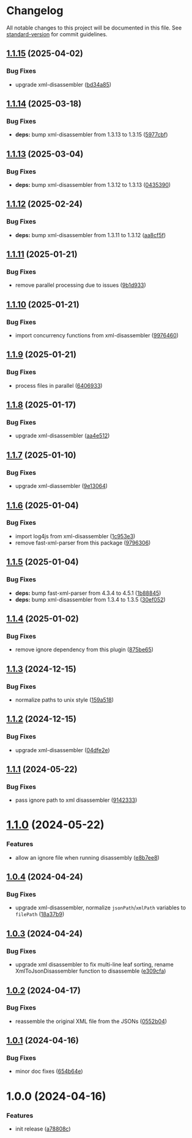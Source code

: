 <!-- markdownlint-disable MD024 MD025 -->
<!-- markdown-link-check-disable -->

# Changelog

All notable changes to this project will be documented in this file. See [standard-version](https://github.com/conventional-changelog/standard-version) for commit guidelines.

## [1.1.15](https://github.com/mcarvin8/xml2json-disassembler/compare/v1.1.14...v1.1.15) (2025-04-02)


### Bug Fixes

* upgrade xml-disassembler ([bd34a85](https://github.com/mcarvin8/xml2json-disassembler/commit/bd34a8571f0d2dea7e6908c0ecf750223ac9a81f))

## [1.1.14](https://github.com/mcarvin8/xml2json-disassembler/compare/v1.1.13...v1.1.14) (2025-03-18)


### Bug Fixes

* **deps:** bump xml-disassembler from 1.3.13 to 1.3.15 ([5977cbf](https://github.com/mcarvin8/xml2json-disassembler/commit/5977cbfcd6e71f31fc6ab24997064495715881a7))

## [1.1.13](https://github.com/mcarvin8/xml2json-disassembler/compare/v1.1.12...v1.1.13) (2025-03-04)


### Bug Fixes

* **deps:** bump xml-disassembler from 1.3.12 to 1.3.13 ([0435390](https://github.com/mcarvin8/xml2json-disassembler/commit/04353902c1642555ff246d20815b386eb0b1ea53))

## [1.1.12](https://github.com/mcarvin8/xml2json-disassembler/compare/v1.1.11...v1.1.12) (2025-02-24)


### Bug Fixes

* **deps:** bump xml-disassembler from 1.3.11 to 1.3.12 ([aa8cf5f](https://github.com/mcarvin8/xml2json-disassembler/commit/aa8cf5f4b092632b657f4f26aff1fdb5fdeed7bd))

## [1.1.11](https://github.com/mcarvin8/xml2json-disassembler/compare/v1.1.10...v1.1.11) (2025-01-21)


### Bug Fixes

* remove parallel processing due to issues ([9b1d933](https://github.com/mcarvin8/xml2json-disassembler/commit/9b1d933459bb4cda572f96156cf6f50784a1e2ad))

## [1.1.10](https://github.com/mcarvin8/xml2json-disassembler/compare/v1.1.9...v1.1.10) (2025-01-21)


### Bug Fixes

* import concurrency functions from xml-disassembler ([9976460](https://github.com/mcarvin8/xml2json-disassembler/commit/99764605fd56cc118a9b7c43a7dc0cf6387afde1))

## [1.1.9](https://github.com/mcarvin8/xml2json-disassembler/compare/v1.1.8...v1.1.9) (2025-01-21)


### Bug Fixes

* process files in parallel ([6406933](https://github.com/mcarvin8/xml2json-disassembler/commit/640693328f8a878b5bfedfaee5af1270efc03691))

## [1.1.8](https://github.com/mcarvin8/xml2json-disassembler/compare/v1.1.7...v1.1.8) (2025-01-17)


### Bug Fixes

* upgrade xml-disassembler ([aa4e512](https://github.com/mcarvin8/xml2json-disassembler/commit/aa4e5127868efd4dbf8be62ac20d231369c3c1eb))

## [1.1.7](https://github.com/mcarvin8/xml2json-disassembler/compare/v1.1.6...v1.1.7) (2025-01-10)


### Bug Fixes

* upgrade xml-diassembler ([9e13064](https://github.com/mcarvin8/xml2json-disassembler/commit/9e13064330c788672a4f183e5bd6e8ab4d1b70d0))

## [1.1.6](https://github.com/mcarvin8/xml2json-disassembler/compare/v1.1.5...v1.1.6) (2025-01-04)


### Bug Fixes

* import log4js from xml-disassembler ([1c953e3](https://github.com/mcarvin8/xml2json-disassembler/commit/1c953e331344cfbffeed4b7236f8a12edb03e16b))
* remove fast-xml-parser from this package ([9796306](https://github.com/mcarvin8/xml2json-disassembler/commit/97963065a5286440d2298b9e66a10a8b90d9bc84))

## [1.1.5](https://github.com/mcarvin8/xml2json-disassembler/compare/v1.1.4...v1.1.5) (2025-01-04)


### Bug Fixes

* **deps:** bump fast-xml-parser from 4.3.4 to 4.5.1 ([1b88845](https://github.com/mcarvin8/xml2json-disassembler/commit/1b8884536d6923e026ec858c9faaa559122957ed))
* **deps:** bump xml-disassembler from 1.3.4 to 1.3.5 ([30ef052](https://github.com/mcarvin8/xml2json-disassembler/commit/30ef052d5175d6875cbd9fc5b06ef824ef0d225d))

## [1.1.4](https://github.com/mcarvin8/xml2json-disassembler/compare/v1.1.3...v1.1.4) (2025-01-02)


### Bug Fixes

* remove ignore dependency from this plugin ([875be65](https://github.com/mcarvin8/xml2json-disassembler/commit/875be652dcde812fd677f92e6a4b8ae287c33752))

## [1.1.3](https://github.com/mcarvin8/xml2json-disassembler/compare/v1.1.2...v1.1.3) (2024-12-15)


### Bug Fixes

* normalize paths to unix style ([159a518](https://github.com/mcarvin8/xml2json-disassembler/commit/159a5185babc00c36c2d1dcb27cb91d78df96df9))

## [1.1.2](https://github.com/mcarvin8/xml2json-disassembler/compare/v1.1.1...v1.1.2) (2024-12-15)


### Bug Fixes

* upgrade xml-disassembler ([04dfe2e](https://github.com/mcarvin8/xml2json-disassembler/commit/04dfe2e6c58f5abcd266948c3681cdab2db24283))

## [1.1.1](https://github.com/mcarvin8/xml2json-disassembler/compare/v1.1.0...v1.1.1) (2024-05-22)

### Bug Fixes

- pass ignore path to xml disassembler ([9142333](https://github.com/mcarvin8/xml2json-disassembler/commit/9142333b3261b23cf3130843b98884270d275243))

# [1.1.0](https://github.com/mcarvin8/xml2json-disassembler/compare/v1.0.4...v1.1.0) (2024-05-22)

### Features

- allow an ignore file when running disassembly ([e8b7ee8](https://github.com/mcarvin8/xml2json-disassembler/commit/e8b7ee8dea6ff71730823a8b30bc8fea5fefe2b6))

## [1.0.4](https://github.com/mcarvin8/xml2json-disassembler/compare/v1.0.3...v1.0.4) (2024-04-24)

### Bug Fixes

- upgrade xml-disassembler, normalize `jsonPath`/`xmlPath` variables to `filePath` ([18a37b9](https://github.com/mcarvin8/xml2json-disassembler/commit/18a37b93a94cbc7126777efd21dbc59d96d6bf0b))

## [1.0.3](https://github.com/mcarvin8/xml2json-disassembler/compare/v1.0.2...v1.0.3) (2024-04-24)

### Bug Fixes

- upgrade xml disassembler to fix multi-line leaf sorting, rename XmlToJsonDisassembler function to disassemble ([e309cfa](https://github.com/mcarvin8/xml2json-disassembler/commit/e309cfa4902a03f68200e238b1aada6bcb426194))

## [1.0.2](https://github.com/mcarvin8/xml2json-disassembler/compare/v1.0.1...v1.0.2) (2024-04-17)

### Bug Fixes

- reassemble the original XML file from the JSONs ([0552b04](https://github.com/mcarvin8/xml2json-disassembler/commit/0552b042c0eab2427b05bd55fce294663408aee1))

## [1.0.1](https://github.com/mcarvin8/xml2json-disassembler/compare/v1.0.0...v1.0.1) (2024-04-16)

### Bug Fixes

- minor doc fixes ([654b64e](https://github.com/mcarvin8/xml2json-disassembler/commit/654b64e391ea012689a5afc9969104f56070baa2))

# 1.0.0 (2024-04-16)

### Features

- init release ([a78808c](https://github.com/mcarvin8/xml2json-disassembler/commit/a78808c2048c5f3f71f66875eada64c625b250db))
